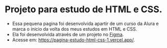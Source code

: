 # Projeto para estudo de HTML e CSS.
- Essa pequena pagina foi desenvolvida apartir de um curso da Alura e marca o inicio da volta dos meus estudos em HTML e CSS.
- Ela foi desenvolvida através de um projeto no [Figma](https://www.figma.com/file/NrzJacC887svMVfF9oC2jM/Portfolio-Projeto-2?type=design&node-id=0-1&mode=design&t=1HDFhamtcf6IakSC-0).
- Acesse em: https://pagina-estudo-html-css-1.vercel.app/.
